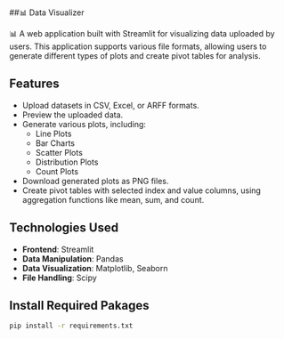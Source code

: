 
##📊 Data Visualizer

📊 A web application built with Streamlit for visualizing data uploaded by users. This application supports various file formats, allowing users to generate different types of plots and create pivot tables for analysis.

## Features

- Upload datasets in CSV, Excel, or ARFF formats.
- Preview the uploaded data.
- Generate various plots, including:
  - Line Plots
  - Bar Charts
  - Scatter Plots
  - Distribution Plots
  - Count Plots
- Download generated plots as PNG files.
- Create pivot tables with selected index and value columns, using aggregation functions like mean, sum, and count.

## Technologies Used

- **Frontend**: Streamlit
- **Data Manipulation**: Pandas
- **Data Visualization**: Matplotlib, Seaborn
- **File Handling**: Scipy

  
## Install Required Pakages

```bash
pip install -r requirements.txt
